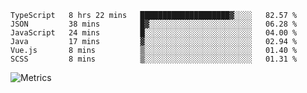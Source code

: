 <!--START_SECTION:waka-->

```text
TypeScript   8 hrs 22 mins   ████████████████████▓░░░░   82.57 %
JSON         38 mins         █▓░░░░░░░░░░░░░░░░░░░░░░░   06.28 %
JavaScript   24 mins         █░░░░░░░░░░░░░░░░░░░░░░░░   04.00 %
Java         17 mins         ▓░░░░░░░░░░░░░░░░░░░░░░░░   02.94 %
Vue.js       8 mins          ▒░░░░░░░░░░░░░░░░░░░░░░░░   01.40 %
SCSS         8 mins          ▒░░░░░░░░░░░░░░░░░░░░░░░░   01.31 %
```

<!--END_SECTION:waka-->

![Metrics](https://metrics.lecoq.io/TachibanaKimika?template=classic&base.activity=0&base.community=0&base.repositories=0&languages=1&isocalendar=1&isocalendar.duration=half-year&languages.limit=8&languages.sections=most-used&languages.colors=github&languages.threshold=0%25&languages.indepth=false&languages.recent.load=300&languages.recent.days=14&config.timezone=Asia%2FShanghai)
